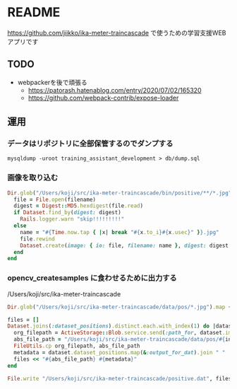 # README
https://github.com/jiikko/ika-meter-traincascade で使うための学習支援WEBアプリです

## TODO
* webpackerを後で頑張る
  * https://patorash.hatenablog.com/entry/2020/07/02/165320
  * https://github.com/webpack-contrib/expose-loader

## 運用
### データはリポジトリに全部保管するのでダンプする
```shell
mysqldump -uroot training_assistant_development > db/dump.sql
```

### 画像を取り込む

```ruby
Dir.glob("/Users/koji/src/ika-meter-traincascade/bin/positive/**/*.jpg").map.with_index(1) do |filename, index|
  file = File.open(filename)
  digest = Digest::MD5.hexdigest(file.read)
  if Dataset.find_by(digest: digest)
    Rails.logger.warn "skip!!!!!!!!!"
  else
    name = "#{Time.now.tap { |x| break "#{x.to_i}#{x.usec}" }}.jpg"
    file.rewind
    Dataset.create(image: { io: file, filename: name }, digest: digest )
  end
end
```


### opencv_createsamples に食わせるために出力する
/Users/koji/src/ika-meter-traincascade

```ruby
Dir.glob("/Users/koji/src/ika-meter-traincascade/data/pos/*.jpg").map { |filepath| FileUtils.rm filepath }

files = []
Dataset.joins(:dataset_positions).distinct.each.with_index(1) do |dataset, index|
  org_filepath = ActiveStorage::Blob.service.send(:path_for, dataset.image.key)
  abs_file_path = "/Users/koji/src/ika-meter-traincascade/data/pos/#{index}.jpg"
  FileUtils.cp org_filepath, abs_file_path
  metadata = dataset.dataset_positions.map(&:output_for_dat).join " "
  files << "#{abs_file_path} #{metadata}"
end

File.write "/Users/koji/src/ika-meter-traincascade/positive.dat", files.join("\n")
```
